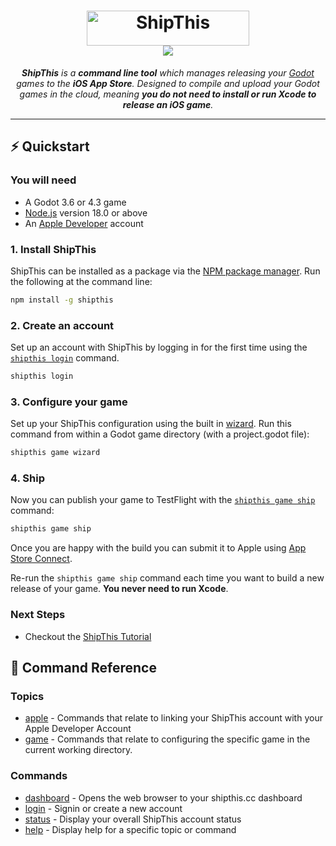 <h1 align="center">
  <a href="https://shipthis.cc">
    <picture>
    <source height="56" width="260" srcset="https://shipthis.cc/logo_darkmode.svg">
      <img height="56" width="260" alt="ShipThis" src="https://shipthis.cc/logo_darkmode.svg" ></img>
    </picture>
  </a>
  <br>
  <a href="https://discord.gg/rHhguPjZ">
    <img src="https://img.shields.io/discord/1304144717239554069?style=flat-square&label=%F0%9F%92%AC%20discord&color=00ACD7">
  </a>
</h1>
<p align="center">
  <em><b>ShipThis</b> is a <b>command line tool</b> which manages releasing your <a href="https://godotengine.org/">Godot</a> games to the <b>iOS App Store</b>. Designed to compile and upload your Godot games in the cloud, meaning <b>you do not need to install or run Xcode to release an iOS game</b>.</em>
</p>

---

## ⚡️ Quickstart

### You will need

- A Godot 3.6 or 4.3 game
- [Node.js](https://nodejs.org/en/download/) version 18.0 or above
- An [Apple Developer](https://developer.apple.com) account

### 1. Install ShipThis

ShipThis can be installed as a package via the [NPM package manager](https://www.npmjs.com/). Run the following at the command line:

```bash
npm install -g shipthis
```

### 2. Create an account

Set up an account with ShipThis by logging in for the first time using the [`shipthis login`](https://shipthis.cc/docs/reference/login) command.

```bash
shipthis login
```

### 3. Configure your game

Set up your ShipThis configuration using the built in [wizard](https://shipthis.cc/docs/wizard). Run this command from within a Godot game directory (with a project.godot file):

```bash
shipthis game wizard
```

### 4. Ship

Now you can publish your game to TestFlight with the [`shipthis game ship`](https://shipthis.cc/docs/reference/game/ship) command:

```bash
shipthis game ship
```

Once you are happy with the build you can submit it to Apple using [App Store
Connect](https://appstoreconnect.apple.com/).

Re-run the `shipthis game ship` command each time you want to build a new release of your game. **You never need to run Xcode**.

### Next Steps

- Checkout the [ShipThis Tutorial](https://shipthis.cc/docs/tutorial)

## 📖 Command Reference

### Topics

- [apple](https://shipthis.cc/docs/reference/apple) - Commands that relate to linking your ShipThis account with your Apple Developer Account
- [game](https://shipthis.cc/docs/reference/game) - Commands that relate to configuring the specific game in the current working directory.

### Commands

- [dashboard](https://shipthis.cc/docs/reference/dashboard) - Opens the web browser to your shipthis.cc dashboard
- [login](https://shipthis.cc/docs/reference/login) - Signin or create a new account
- [status](https://shipthis.cc/docs/reference/status) - Display your overall ShipThis account status
- [help](https://shipthis.cc/docs/reference/help) - Display help for a specific topic or command
